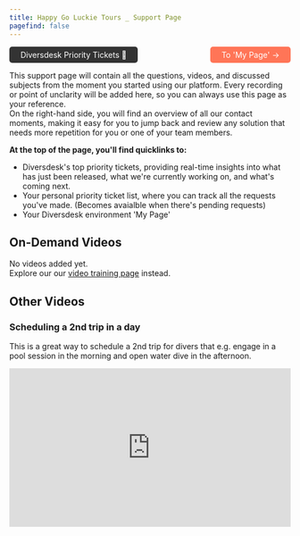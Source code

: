 ```yaml
---
title: Happy Go Luckie Tours _ Support Page 
pagefind: false
---
```

<div style="display: flex; justify-content: space-between; width: 100%; padding: 0; gap: 10px;">
    <a href="https://sharing.clickup.com/2633992/l/h/2gc88-2495/61e2d3b6136945f" style="display: inline-block; padding: 6px 20px; background-color: #333333; color: white; text-decoration: none; border-radius: 5px;" target="_blank">
        Diversdesk Priority Tickets &#128196;
    </a>
    <a href="https://hgltours.diversdesk.com/" style="display: inline-block; padding: 6px 20px; background-color: #FF7557; color: white; text-decoration: none; border-radius: 5px;" target="_blank">    To 'My Page' &#8594;    
    </a>
</div>

This support page will contain all the questions, videos, and discussed subjects from the moment you started using our platform. Every recording or point of unclarity will be added here, so you can always use this page as your reference. </br>
On the right-hand side, you will find an overview of all our contact moments, making it easy for you to jump back and review any solution that needs more repetition for you or one of your team members.

**At the top of the page, you'll find quicklinks to:**
- Diversdesk's top priority tickets, providing real-time insights into what has just been released, what we're currently working on, and what's coming next. 
- Your personal priority ticket list, where you can track all the requests you've made. (Becomes avaialble when there's pending requests)
- Your Diversdesk environment 'My Page'

## On-Demand Videos
No videos added yet. <br>
Explore our our [video training page](/video_training) instead.

## Other Videos 
### Scheduling a 2nd trip in a day 
This is a great way to schedule a 2nd trip for divers that e.g. engage in a pool session in the morning and open water dive in the afternoon. 
<div style="position: relative; padding-bottom: 56.25%; height: 0;"><iframe src="https://www.loom.com/embed/3fdb1c7d49ac44ccb98150db41b67c72?sid=ad3c780c-c783-40c7-8f02-8526449d4fb9" frameborder="0" webkitallowfullscreen mozallowfullscreen allowfullscreen style="position: absolute; top: 0; left: 0; width: 100%; height: 100%;"></iframe></div>